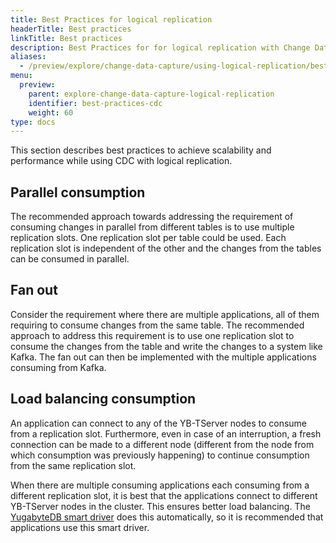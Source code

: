 ```yaml
---
title: Best Practices for logical replication
headerTitle: Best practices
linkTitle: Best practices
description: Best Practices for for logical replication with Change Data Capture in YugabyteDB.
aliases:
  - /preview/explore/change-data-capture/using-logical-replication/best-practices/
menu:
  preview:
    parent: explore-change-data-capture-logical-replication
    identifier: best-practices-cdc
    weight: 60
type: docs
---
```


This section describes best practices to achieve scalability and performance while using CDC with logical replication.

## Parallel consumption

The recommended approach towards addressing the requirement of consuming changes in parallel from different tables is to use multiple replication slots. One replication slot per table could be used. Each replication slot is independent of the other and the changes from the tables can be consumed in parallel.

## Fan out

Consider the requirement where there are multiple applications, all of them requiring to consume changes from the same table. The recommended approach to address this requirement is to use one replication slot to consume the changes from the table and write the changes to a system like Kafka. The fan out can then be implemented with the multiple applications consuming from Kafka.

## Load balancing consumption

An application can connect to any of the YB-TServer nodes to consume from a replication slot. Furthermore, even in case of an interruption, a fresh connection can be made to a different node (different from the node from which consumption was previously happening) to continue consumption from the same replication slot.

When there are multiple consuming applications each consuming from a different replication slot, it is best that the applications connect to different YB-TServer nodes in the cluster. This ensures better load balancing. The [YugabyteDB smart driver](../../../../drivers-orms/smart-drivers/) does this automatically, so it is recommended that applications use this smart driver.
